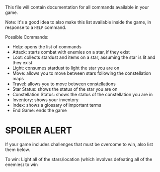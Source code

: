 This file will contain documentation for all commands available in your game.

Note:  It's a good idea to also make this list available inside the game, in response to a `HELP` command.

Possible Commands:
- Help: opens the list of commands
- Attack: starts combat with enemies on a star, if they exist
- Loot: collects stardust and items on a star, assuming the star is lit and they exist
- Light: consumes stardust to light the star you are on
- Move: allows you to move between stars following the constellation maps
- Travel: allows you to move between constellations
- Star Status: shows the status of the star you are on
- Constellation Status: shows the status of the constellation you are in
- Inventory: shows your inventory
- Index: shows a glossary of important terms
- End Game: ends the game


# SPOILER ALERT

If your game includes challenges that must be overcome to win, also list them below.

To win: Light all of the stars/location (which involves defeating all of the enemies) to win